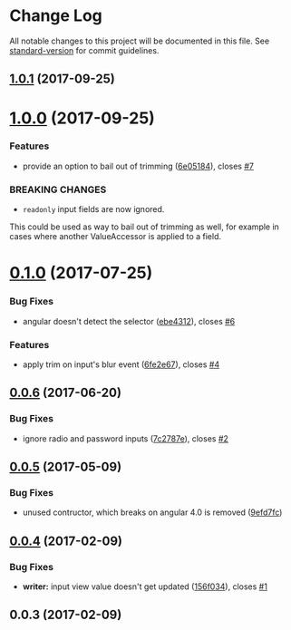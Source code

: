 # Change Log

All notable changes to this project will be documented in this file. See [standard-version](https://github.com/conventional-changelog/standard-version) for commit guidelines.

<a name="1.0.1"></a>
## [1.0.1](https://github.com/khashayar/ng-trim-value-accessor/compare/v1.0.0...v1.0.1) (2017-09-25)



<a name="1.0.0"></a>
# [1.0.0](https://github.com/khashayar/ng-trim-value-accessor/compare/v0.1.0...v1.0.0) (2017-09-25)


### Features

* provide an option to bail out of trimming ([6e05184](https://github.com/khashayar/ng-trim-value-accessor/commit/6e05184)), closes [#7](https://github.com/khashayar/ng-trim-value-accessor/issues/7)


### BREAKING CHANGES

* `readonly` input fields are now ignored.

This could be used as way to bail out of trimming as well, for
example in cases where another ValueAccessor is applied to a field.



<a name="0.1.0"></a>
# [0.1.0](https://github.com/khashayar/ng-trim-value-accessor/compare/v0.0.6...v0.1.0) (2017-07-25)


### Bug Fixes

* angular doesn't detect the selector ([ebe4312](https://github.com/khashayar/ng-trim-value-accessor/commit/ebe4312)), closes [#6](https://github.com/khashayar/ng-trim-value-accessor/issues/6)


### Features

* apply trim on input's blur event ([6fe2e67](https://github.com/khashayar/ng-trim-value-accessor/commit/6fe2e67)), closes [#4](https://github.com/khashayar/ng-trim-value-accessor/issues/4)



<a name="0.0.6"></a>
## [0.0.6](https://github.com/khashayar/ng-trim-value-accessor/compare/v0.0.5...v0.0.6) (2017-06-20)


### Bug Fixes

* ignore radio and password inputs ([7c2787e](https://github.com/khashayar/ng-trim-value-accessor/commit/7c2787e)), closes [#2](https://github.com/khashayar/ng-trim-value-accessor/issues/2)



<a name="0.0.5"></a>
## [0.0.5](https://github.com/khashayar/ng-trim-value-accessor/compare/v0.0.4...v0.0.5) (2017-05-09)


### Bug Fixes

* unused contructor, which breaks on angular 4.0 is removed ([9efd7fc](https://github.com/khashayar/ng-trim-value-accessor/commit/9efd7fc))



<a name="0.0.4"></a>
## [0.0.4](https://github.com/khashayar/ng-trim-value-accessor/compare/v0.0.3...v0.0.4) (2017-02-09)


### Bug Fixes

* **writer:** input view value doesn't get updated ([156f034](https://github.com/khashayar/ng-trim-value-accessor/commit/156f034)), closes [#1](https://github.com/khashayar/ng-trim-value-accessor/issues/1)



<a name="0.0.3"></a>
## 0.0.3 (2017-02-09)
